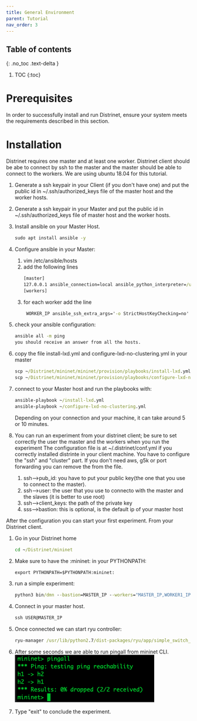 ```yaml
---
title: General Environment
parent: Tutorial
nav_order: 3
---
```


## Table of contents
{: .no_toc .text-delta }

1. TOC
{:toc}

# Prerequisites

In order to successfully install and run Distrinet, ensure your system meets the requirements described in this section.


# Installation
Distrinet requires one master and at least one worker.
Distrinet client should be abe to connect by ssh to the master and the master should be able to connect to the workers.
We are using ubuntu 18.04 for this tutorial.


1) Generate a ssh keypair in your Client (if you don't have one) and put the public id in ~/.ssh/authorized_keys file  of the master host and the worker hosts.
2) Generate a ssh keypair in your Master and put the public id in ~/.ssh/authorized_keys file of master host and the worker hosts.

3) Install ansible on your Master Host.
    ```bat
    sudo apt install ansible -y
    ```
4) Configure ansible in your Master:
    1) vim /etc/ansible/hosts
    2) add the following lines
        ```bat
        [master]
        127.0.0.1 ansible_connection=local ansible_python_interpreter=/usr/bin/python3
        [workers]
       ```
    3) for each worker add the line
       ```bat
        WORKER_IP ansible_ssh_extra_args='-o StrictHostKeyChecking=no' ansible_python_interpreter=/usr/bin/python3
       ```
5) check your ansible configuration:
    ```bat
    ansible all -m ping
    you should receive an answer from all the hosts.
    ```
6) copy the file install-lxd.yml and configure-lxd-no-clustering.yml in your master
    ```bat
    scp ~/Distrinet/mininet/mininet/provision/playbooks/install-lxd.yml USER@MASTER_IP:
    scp ~/Distrinet/mininet/mininet/provision/playbooks/configure-lxd-no-clustering.yml USER@MASTER_IP:
    ```
7) connect to your Master host and run the playbooks with:
    ```bat
    ansible-playbook ~/install-lxd.yml
    ansible-playbook ~/configure-lxd-no-clustering.yml
    ```
   Depending on your connection and your machine, it can take around 5 or 10 minutes.

8) You can run an experiment from your distrinet client; be sure to set correctly the user the master and the workers when you run the experiment
The configuration file is at ~/.distrinet/conf.yml if you correctly installed distrinte in your client machine.
You have to configure the "ssh" and "cluster" part. If you don't need aws, g5k or port forwarding you can remove the from the file. 
    1) ssh-->pub_id: you have to put your public key(the one that you use to connect to the master). 
    2) ssh-->user: the user that you use to connecto with the master and the slaves (it is better to use root)
    3) ssh-->client_keys: the path of the private key
    4) sss-->bastion: this is optional, is the default ip of your master host

After the configuration you can start your first experiment.
From your Distrinet client.
1) Go in your Distrinet home
    ```bat
    cd ~/Distrinet/mininet
    ```
2) Make sure to have the :mininet: in your PYTHONPATH:
    ```bat
    export PYTHONPATH=$PYTHONPATH:mininet:
    ```
3) run a simple experiment:
    ```bat
    python3 bin/dmn --bastion=MASTER_IP --workers="MASTER_IP,WORKER1_IP,WORKER2_IP" --controller=lxcremote,ip=192.168.0.1 --topo=linear,2
    ```
4) Connect in your master host.
    ```bat
    ssh USER@MASTER_IP
    ```
5) Once connected we can start ryu controller:
    ```bat
    ryu-manager /usr/lib/python2.7/dist-packages/ryu/app/simple_switch_13.py --verbose
    ```
6) After some seconds we are able to run pingall from mininet CLI.
    ![alt text](images/pingall.png)
 
7) Type "exit" to conclude the experiment.
